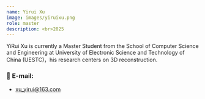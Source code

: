 ```yaml
---
name: Yirui Xu
image: images/yiruixu.png
role: master
description: <br>2025
---
```


YiRui Xu is currently a Master Student from the School of Computer Science and Engineering at University of Electronic Science and Technology of China (UESTC)，his research centers on 3D reconstruction. 

### 📧 E-mail:
- xu_yirui@163.com
